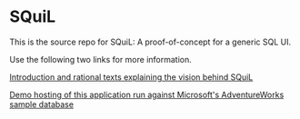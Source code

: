 # SQuiL

This is the source repo for SQuiL: A proof-of-concept for a generic SQL UI.

Use the following two links for more information.

[Introduction and rational texts explaining the vision behind SQuiL](https://squil.net)

[Demo hosting of this application run against Microsoft's AdventureWorks sample database](https://squil.azurewebsites.net)

<!-- [![Build Status](https://dev.azure.com/bliptech/Squil/_apis/build/status/jtheisen.squil?branchName=master)](https://dev.azure.com/bliptech/Squil/_build/latest?definitionId=14&branchName=master) -->

